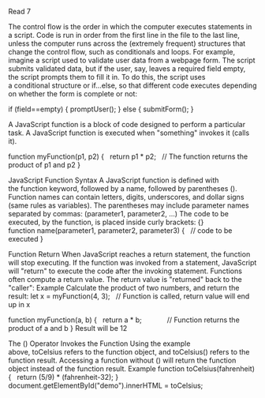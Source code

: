 Read 7

The control flow is the order in which the computer executes statements in a script.
Code is run in order from the first line in the file to the last line, unless the computer runs across the (extremely frequent) structures that change the control flow, such as conditionals and loops.
For example, imagine a script used to validate user data from a webpage form. The script submits validated data, but if the user, say, leaves a required field empty, the script prompts them to fill it in. To do this, the script uses a conditional structure or if...else, so that different code executes depending on whether the form is complete or not:

if (field==empty) {
    promptUser();
} else {
    submitForm();
}

A JavaScript function is a block of code designed to perform a particular task.
A JavaScript function is executed when "something" invokes it (calls it).

function myFunction(p1, p2) {
  return p1 * p2;   // The function returns the product of p1 and p2
}

JavaScript Function Syntax
A JavaScript function is defined with the function keyword, followed by a name, followed by parentheses ().
Function names can contain letters, digits, underscores, and dollar signs (same rules as variables).
The parentheses may include parameter names separated by commas: (parameter1, parameter2, ...)
The code to be executed, by the function, is placed inside curly brackets: {}
function name(parameter1, parameter2, parameter3) {
  // code to be executed
}

Function Return
When JavaScript reaches a return statement, the function will stop executing.
If the function was invoked from a statement, JavaScript will "return" to execute the code after the invoking statement.
Functions often compute a return value. The return value is "returned" back to the "caller":
Example
Calculate the product of two numbers, and return the result:
let x = myFunction(4, 3);   // Function is called, return value will end up in x

function myFunction(a, b) {
  return a * b;             // Function returns the product of a and b
}
Result will be 12

The () Operator Invokes the Function
Using the example above, toCelsius refers to the function object, and toCelsius() refers to the function result.
Accessing a function without () will return the function object instead of the function result.
Example
function toCelsius(fahrenheit) {
  return (5/9) * (fahrenheit-32);
}
document.getElementById("demo").innerHTML = toCelsius;

